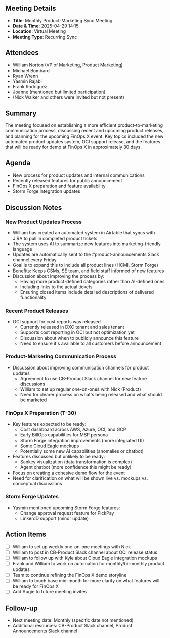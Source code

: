 ## Meeting Details
- **Title**: Monthly Product-Marketing Sync Meeting
- **Date & Time**: 2025-04-29 14:15
- **Location**: Virtual Meeting
- **Meeting Type**: Recurring Sync

## Attendees
- William Norton (VP of Marketing, Product Marketing)
- Michael Bombard
- Ryan Wrenn
- Yasmin Rajabi
- Frank Rodriguez
- Joanne (mentioned but limited participation)
- (Nick Walker and others were invited but not present)

## Summary
The meeting focused on establishing a more efficient product-to-marketing communication process, discussing recent and upcoming product releases, and planning for the upcoming FinOps X event. Key topics included the new automated product updates system, OCI support release, and the features that will be ready for demo at FinOps X in approximately 30 days.

## Agenda
- New process for product updates and internal communications
- Recently released features for public announcement
- FinOps X preparation and feature availability
- Storm Forge integration updates

## Discussion Notes
### New Product Updates Process
- William has created an automated system in Airtable that syncs with JIRA to pull in completed product tickets
- The system uses AI to summarize new features into marketing-friendly language
- Updates are automatically sent to the #product-announcements Slack channel every Friday
- Goal is to expand this to include all product lines (HCMI, Storm Forge)
- Benefits: Keeps CSMs, SE team, and field staff informed of new features
- Discussion about improving the process by:
    - Having more product-defined categories rather than AI-defined ones
    - Including links to the actual tickets
    - Ensuring closed items include detailed descriptions of delivered functionality

### Recent Product Releases
- OCI support for cost reports was released
    - Currently released in DXC tenant and sales tenant
    - Supports cost reporting in OCI but not optimization yet
    - Discussion about when to publicly announce this feature
    - Need to ensure it's available to all customers before announcement

### Product-Marketing Communication Process
- Discussion about improving communication channels for product updates
    - Agreement to use CB-Product Slack channel for new feature discussions
    - William to set up regular one-on-ones with Nick (Product)
    - Need for clearer process on what's being released and what should be marketed

### FinOps X Preparation (T-30)
- Key features expected to be ready:
    - Cost dashboard across AWS, Azure, OCI, and GCP
    - Early BillOps capabilities for MSP persona
    - Storm Forge integration improvements (more integrated UI)
    - Some Cloud Eagle mockups
    - Potentially some new AI capabilities (anomalies or chatbot)
- Features discussed but unlikely to be ready:
    - Sankey visualization (data transformation is complex)
    - Agent chatbot (more confidence this might be ready)
- Focus on creating a cohesive demo flow for the event
- Need for clarification on what will be shown live vs. mockups vs. conceptual discussions

### Storm Forge Updates
- Yasmin mentioned upcoming Storm Forge features:
    - Change approval request feature for PickPay
    - LinkerdD support (minor update)

## Action Items
- [ ] William to set up weekly one-on-one meetings with Nick
- [ ] William to post in CB-Product Slack channel about OCI release status
- [ ] William to follow up with Kyle about Cloud Eagle integration mockups
- [ ] Frank and William to work on automation for monthly/bi-monthly product updates
- [ ] Team to continue refining the FinOps X demo storyline
- [ ] William to touch base mid-month for more clarity on what features will be ready for FinOps X
- [ ] Add Augie to future meeting invites

## Follow-up
- Next meeting date: Monthly (specific date not mentioned)
- Additional resources: CB-Product Slack channel, Product Announcements Slack channel